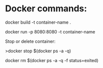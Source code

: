 <!DOCTYPE html>
<html>
<body>

<h1><b>Docker commands:</b></h1>
<p>docker build -t container-name . </p>
<p>docker run -p 8080:8080 -t container-name</p>
<p>Stop or delete container:</p>
<p>>docker stop $(docker ps -a -q)</p>
<p>docker rm $(docker ps -a -q -f status=exited)</p>
</body>
</html>
